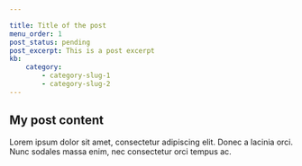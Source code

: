 ```yaml
---

title: Title of the post
menu_order: 1
post_status: pending
post_excerpt: This is a post excerpt
kb:
    category:
        - category-slug-1
        - category-slug-2        
---
```


## My post content

Lorem ipsum dolor sit amet, consectetur adipiscing elit. Donec a lacinia orci.
Nunc sodales massa enim, nec consectetur orci tempus ac.
